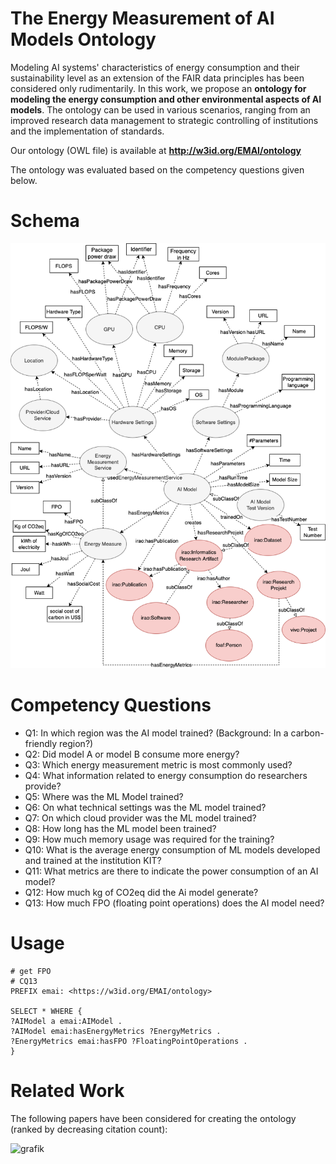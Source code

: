 # The Energy Measurement of AI Models Ontology
Modeling AI systems' characteristics of energy consumption and their sustainability level as an extension of the FAIR data principles has been considered only rudimentarily. In this work, we propose an **ontology for modeling the energy consumption and other environmental aspects of AI models**. The ontology can be used in various scenarios, ranging from an improved research data management to strategic controlling of institutions and the implementation of standards. 

Our ontology (OWL file) is available at **http://w3id.org/EMAI/ontology**

The ontology was evaluated based on the competency questions given below.

# Schema
![grafik](Green-AI-Ontology-Schema.png)

# Competency Questions
* Q1: In which region was the AI model trained? (Background: In a carbon-friendly region?)
* Q2: Did model A or model B consume more energy?
* Q3: Which energy measurement metric is most commonly used?
* Q4: What information related to energy consumption do researchers provide?
* Q5: Where was the ML Model trained?
* Q6: On what technical settings was the ML model trained?
* Q7: On which cloud provider was the ML model trained?
* Q8: How long has the ML model been trained?
* Q9: How much memory usage was required for the training?
* Q10: What is the average energy consumption of ML models developed and trained at the institution KIT?
* Q11: What metrics are there to indicate the power consumption of an AI model?
* Q12: How much kg of CO2eq did the Ai model generate?
* Q13: How much FPO (floating point operations) does the AI model need?

# Usage

```sparql
# get FPO
# CQ13
PREFIX emai: <https://w3id.org/EMAI/ontology>

SELECT * WHERE {
?AIModel a emai:AIModel .    
?AIModel emai:hasEnergyMetrics ?EnergyMetrics . 
?EnergyMetrics emai:hasFPO ?FloatingPointOperations . 
}
```

# Related Work
The following papers have been considered for creating the ontology (ranked by decreasing citation count):

![grafik](https://user-images.githubusercontent.com/5419543/156885466-1be3b3c5-750d-4a91-9265-29e8c577d2e1.png)
